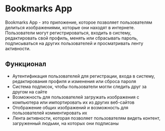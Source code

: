 # Bookmarks App

Bookmarks App - это приложение, которое позволяет пользователям делиться изображениями, которые они находят в интернете. Пользователи могут регистрироваться, входить в систему, редактировать свой профиль, менять или сбрасывать пароль, подписываться на других пользователей и просматривать ленту активности.



## Функционал

- Аутентификация пользователей для регистрации, входа в систему, редактирования профиля и изменения или сброса пароля
- Система подписок, чтобы пользователи могли следить друг за другом на сайте
- Возможность для пользователей загружать изображения с компьютера или импортировать их из других веб-сайтов
- Отображение общих изображений и возможность для пользователей комментировать их
- Лента активности, которая позволяет пользователям видеть контент, загруженный людьми, на которых они подписаны

